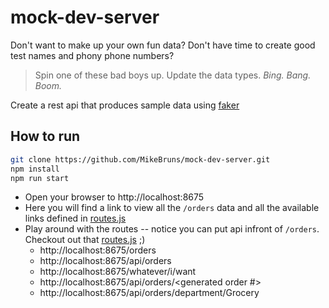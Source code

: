 # mock-dev-server  
Don't want to make up your own fun data? Don't have time to create good test names and phony phone numbers?  
> Spin one of these bad boys up. Update the data types. _Bing. Bang. Boom._

Create a rest api that produces sample data using [faker](https://www.npmjs.com/package/faker)

## How to run

```bash
git clone https://github.com/MikeBruns/mock-dev-server.git
npm install
npm run start
```

* Open your browser to http://localhost:8675  
* Here you will find a link to view all the `/orders` data and all the available links defined in [routes.js](https://github.com/MikeBruns/mock-dev-server/blob/master/routes.json)
* Play around with the routes -- notice you can put api infront of `/orders`. Checkout out that [routes.js](https://github.com/MikeBruns/mock-dev-server/blob/master/routes.json) ;)
  * http://localhost:8675/orders
  * http://localhost:8675/api/orders
  * http://localhost:8675/whatever/i/want
  * http://localhost:8675/api/orders/<generated order #>
  * http://localhost:8675/api/orders/department/Grocery
